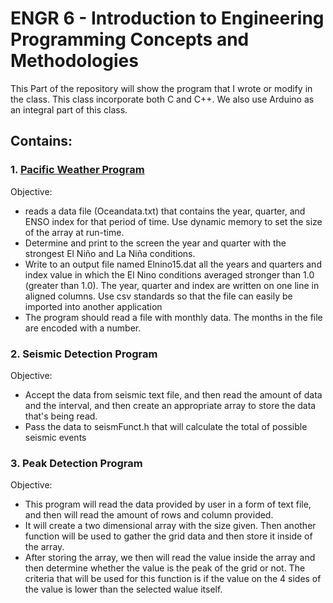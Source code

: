 # ENGR 6 - Introduction to Engineering Programming Concepts and Methodologies
This Part of the repository will show the program that I wrote or modify in the class. This class incorporate both C and C++. We also use Arduino as an integral part of this class. 

## Contains:
### 1. [Pacific Weather Program](https://github.com/Grlee316/C-Learning/tree/main/ENGR%206%20-%20Introduction%20to%20Engineering%20Programming%20Concepts%20and%20Methodologies/Pacific%20Weather%20Program#pacific-weather-program)
Objective:
- reads a data file (Oceandata.txt) that contains the year, quarter, and ENSO index for that period of time. Use dynamic memory to set the size of the array at run-time.
- Determine and print to the screen the year and quarter with the strongest El Niño and La Niña conditions.
- Write to an output file named Elnino15.dat all the years and quarters and index value in which the El Nino conditions averaged stronger than 1.0 (greater than 1.0).
  The year, quarter and index are written on one line in aligned columns. Use csv standards so that the file can easily be imported into another application
- The program should read a file with monthly data. The months in the file are encoded with a number.

### 2. Seismic Detection Program
Objective:
- Accept the data from seismic text file, and then read the amount of data and the interval, and then create an appropriate array to store the data that's being read.
- Pass the data to seismFunct.h that will calculate the total of possible seismic events

### 3. Peak Detection Program
Objective:
- This program will read the data provided by user in a form of text file, and then will read the amount of rows and column provided.
- It will create a two dimensional array with the size given. Then another function will be used to gather the grid data and then store it inside of the array.
- After storing the array, we then will read the value inside the array and then determine whether the value is the peak of the grid or not.
  The criteria that will be used for this function is if the value on the 4 sides of the value is lower than the selected walue itself.
